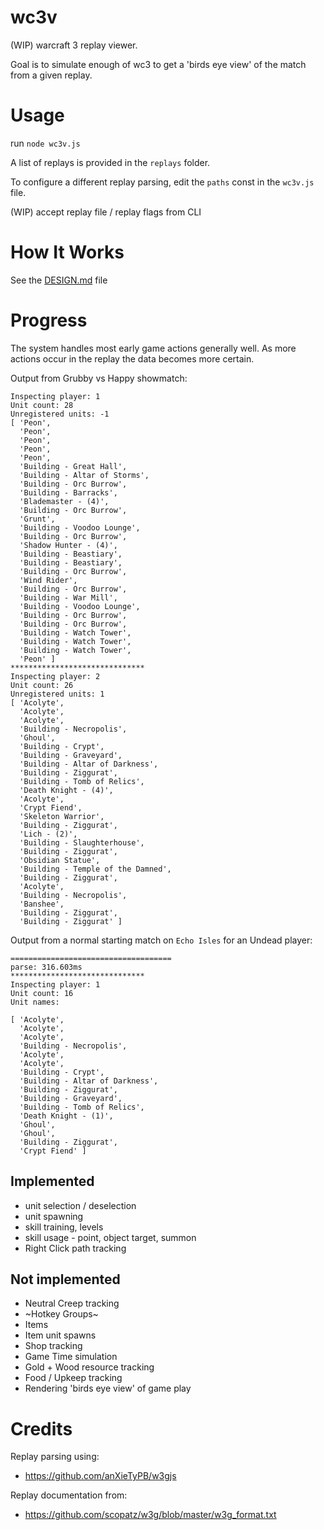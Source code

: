 # wc3v

 (WIP) warcraft 3 replay viewer.

 Goal is to simulate enough of wc3 to get a 'birds eye view'
 of the match from a given replay.

# Usage

run `node wc3v.js`

A list of replays is provided in the `replays` folder.

To configure a different replay parsing, edit the `paths` const
in the `wc3v.js` file.

(WIP) accept replay file / replay flags from CLI

# How It Works

See the [DESIGN.md](DESIGN.md) file

# Progress

The system handles most early game actions generally well.
As more actions occur in the replay the data becomes more certain.

Output from Grubby vs Happy showmatch:

```
Inspecting player: 1
Unit count: 28
Unregistered units: -1
[ 'Peon',
  'Peon',
  'Peon',
  'Peon',
  'Peon',
  'Building - Great Hall',
  'Building - Altar of Storms',
  'Building - Orc Burrow',
  'Building - Barracks',
  'Blademaster - (4)',
  'Building - Orc Burrow',
  'Grunt',
  'Building - Voodoo Lounge',
  'Building - Orc Burrow',
  'Shadow Hunter - (4)',
  'Building - Beastiary',
  'Building - Beastiary',
  'Building - Orc Burrow',
  'Wind Rider',
  'Building - Orc Burrow',
  'Building - War Mill',
  'Building - Voodoo Lounge',
  'Building - Orc Burrow',
  'Building - Orc Burrow',
  'Building - Watch Tower',
  'Building - Watch Tower',
  'Building - Watch Tower',
  'Peon' ]
******************************
Inspecting player: 2
Unit count: 26
Unregistered units: 1
[ 'Acolyte',
  'Acolyte',
  'Acolyte',
  'Building - Necropolis',
  'Ghoul',
  'Building - Crypt',
  'Building - Graveyard',
  'Building - Altar of Darkness',
  'Building - Ziggurat',
  'Building - Tomb of Relics',
  'Death Knight - (4)',
  'Acolyte',
  'Crypt Fiend',
  'Skeleton Warrior',
  'Building - Ziggurat',
  'Lich - (2)',
  'Building - Slaughterhouse',
  'Building - Ziggurat',
  'Obsidian Statue',
  'Building - Temple of the Damned',
  'Building - Ziggurat',
  'Acolyte',
  'Building - Necropolis',
  'Banshee',
  'Building - Ziggurat',
  'Building - Ziggurat' ]
```

Output from a normal starting match on `Echo Isles` for an Undead player:

```
====================================
parse: 316.603ms
******************************
Inspecting player: 1
Unit count: 16
Unit names:

[ 'Acolyte',
  'Acolyte',
  'Acolyte',
  'Building - Necropolis',
  'Acolyte',
  'Acolyte',
  'Building - Crypt',
  'Building - Altar of Darkness',
  'Building - Ziggurat',
  'Building - Graveyard',
  'Building - Tomb of Relics',
  'Death Knight - (1)',
  'Ghoul',
  'Ghoul',
  'Building - Ziggurat',
  'Crypt Fiend' ]
```

## Implemented
	
* unit selection / deselection
* unit spawning
* skill training, levels
* skill usage - point, object target, summon
* Right Click path tracking

## Not implemented

* Neutral Creep tracking
* ~Hotkey Groups~
* Items
* Item unit spawns
* Shop tracking
* Game Time simulation
* Gold + Wood resource tracking
* Food / Upkeep tracking
* Rendering 'birds eye view' of game play

# Credits

Replay parsing using:

* https://github.com/anXieTyPB/w3gjs

Replay documentation from:

* https://github.com/scopatz/w3g/blob/master/w3g_format.txt